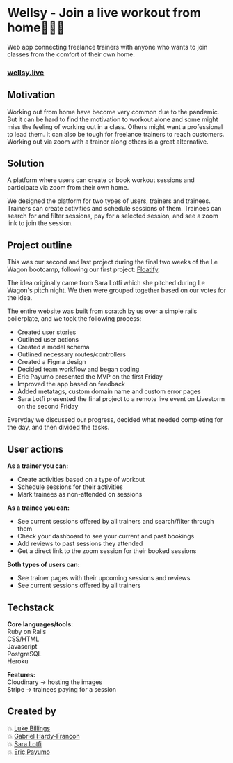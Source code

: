 # Wellsy - Join a live workout from home🏋️‍♀️💪

Web app connecting freelance trainers with anyone who wants to join classes from the comfort of their own home.  

### [wellsy.live](https://wellsy.live)  

## Motivation
Working out from home have become very common due to the pandemic. But it can be hard to find the motivation to workout alone and some might miss the feeling of working out in a class. Others might want a professional to lead them. It can also be tough for freelance trainers to reach customers. Working out via zoom with a trainer along others is a great alternative.

## Solution
A platform where users can create or book workout sessions and participate via zoom from their own home. 

We designed the platform for two types of users, trainers and trainees. Trainers can create activities and schedule sessions of them. Trainees can search for and filter sessions, pay for a selected session, and see a zoom link to join the session.

## Project outline
This was our second and last project during the final two weeks of the Le Wagon bootcamp, following our first project: [Floatify](https://github.com/saralotfi/float_boat).

The idea originally came from Sara Lotfi which she pitched during Le Wagon's pitch night. We then were grouped together based on our votes for the idea.

The entire website was built from scratch by us over a simple rails boilerplate, and we took the following process:

- Created user stories
- Outlined user actions
- Created a model schema
- Outlined necessary routes/controllers
- Created a Figma design
- Decided team workflow and began coding
- Eric Payumo presented the MVP on the first Friday
- Improved the app based on feedback
- Added metatags, custom domain name and custom error pages
- Sara Lotfi presented the final project to a remote live event on Livestorm on the second Friday

Everyday we discussed our progress, decided what needed completing for the day, and then divided the tasks.

## User actions
**As a trainer you can:**
- Create activities based on a type of workout
- Schedule sessions for their activities
- Mark trainees as non-attended on sessions

**As a trainee you can:**
- See current sessions offered by all trainers and search/filter through them
- Check your dashboard to see your current and past bookings
- Add reviews to past sessions they attended
- Get a direct link to the zoom session for their booked sessions

**Both types of users can:**
- See trainer pages with their upcoming sessions and reviews
- See current sessions offered by all trainers

## Techstack
**Core languages/tools:**  
Ruby on Rails  
CSS/HTML  
Javascript  
PostgreSQL  
Heroku  

**Features:**  
Cloudinary -> hosting the images  
Stripe -> trainees paying for a session  

## Created by

💥 [Luke Billings](https://github.com/lukebillings)  
💥 [Gabriel Hardy-Françon](https://github.com/xotw)  
💥 [Sara Lotfi](https://github.com/saralotfi)  
💥 [Eric Payumo](https://github.com/Erickson1309)  
